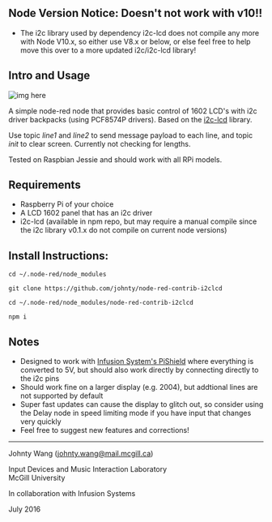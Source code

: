 ## Node Version Notice: Doesn't not work with v10!! ##

- The i2c library used by dependency i2c-lcd does not compile any more with Node V10.x, so either use V8.x or below, or else feel free to help move this over to a more updated i2c/i2c-lcd library!

## Intro and Usage ##

![img here](img01.png)

A simple node-red node that provides basic control of 1602 LCD's with i2c driver backpacks (using PCF8574P drivers). Based on the [i2c-lcd](https://github.com/sweetpi/i2c-lcd/) library.

Use topic *line1* and *line2* to send message payload to each line, and topic *init* to clear screen. Currently not checking for lengths.

Tested on Raspbian Jessie and should work with all RPi models.


## Requirements ##

- Raspberry Pi of your choice
- A LCD 1602 panel that has an i2c driver
- i2c-lcd (available in npm repo, but may require a manual compile since the i2c library v0.1.x do not compile on current node versions)

## Install Instructions: ##

`cd ~/.node-red/node_modules`

`git clone https://github.com/johnty/node-red-contrib-i2clcd`

`cd ~/.node-red/node_modules/node-red-contrib-i2clcd`

`npm i`

## Notes ##

- Designed to work with [Infusion System's PiShield](https://infusionsystems.com/pishield/) where everything is converted to 5V, but should also work directly by connecting directly to the i2c pins
- Should work fine on a larger display (e.g. 2004), but addtional lines are not supported by default
- Super fast updates can cause the display to glitch out, so consider using the Delay node in speed limiting mode if you have input that changes very quickly
- Feel free to suggest new features and corrections!



---
Johnty Wang (johnty.wang@mail.mcgill.ca)

Input Devices and Music Interaction Laboratory<br>
McGill University

In collaboration with Infusion Systems

July 2016
